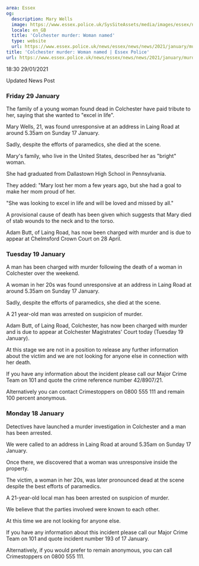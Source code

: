 ```yaml
area: Essex
og:
  description: Mary Wells
  image: https://www.essex.police.uk/SysSiteAssets/media/images/essex/news/news/2021/01-january/29012021-mary-wells-600.jpg?crop=(0,39,600,355)&amp;w=600&amp;h=300&amp;scale=both
  locale: en_GB
  title: 'Colchester murder: Woman named'
  type: website
  url: https://www.essex.police.uk/news/essex/news/news/2021/january/murder-investigation-after-woman-dies/
title: 'Colchester murder: Woman named | Essex Police'
url: https://www.essex.police.uk/news/essex/news/news/2021/january/murder-investigation-after-woman-dies/
```

18:30 29/01/2021

Updated News Post

###

### Friday 29 January

The family of a young woman found dead in Colchester have paid tribute to her, saying that she wanted to "excel in life".

Mary Wells, 21, was found unresponsive at an address in Laing Road at around 5.35am on Sunday 17 January.

Sadly, despite the efforts of paramedics, she died at the scene.

Mary's family, who live in the United States, described her as "bright" woman.

She had graduated from Dallastown High School in Pennsylvania.

They added: "Mary lost her mom a few years ago, but she had a goal to make her mom proud of her.

"She was looking to excel in life and will be loved and missed by all."

A provisional cause of death has been given which suggests that Mary died of stab wounds to the neck and to the torso.

Adam Butt, of Laing Road, has now been charged with murder and is due to appear at Chelmsford Crown Court on 28 April.

### Tuesday 19 January

A man has been charged with murder following the death of a woman in Colchester over the weekend.

A woman in her 20s was found unresponsive at an address in Laing Road at around 5.35am on Sunday 17 January.

Sadly, despite the efforts of paramedics, she died at the scene.

A 21 year-old man was arrested on suspicion of murder.

Adam Butt, of Laing Road, Colchester, has now been charged with murder and is due to appear at Colchester Magistrates' Court today (Tuesday 19 January).

At this stage we are not in a position to release any further information about the victim and we are not looking for anyone else in connection with her death.

If you have any information about the incident please call our Major Crime Team on 101 and quote the crime reference number 42/8907/21.

Alternatively you can contact Crimestoppers on 0800 555 111 and remain 100 percent anonymous.

### **Monday 18** January

Detectives have launched a murder investigation in Colchester and a man has been arrested.

We were called to an address in Laing Road at around 5.35am on Sunday 17 January.

Once there, we discovered that a woman was unresponsive inside the property.

The victim, a woman in her 20s, was later pronounced dead at the scene despite the best efforts of paramedics.

A 21-year-old local man has been arrested on suspicion of murder.

We believe that the parties involved were known to each other.

At this time we are not looking for anyone else.

If you have any information about this incident please call our Major Crime Team on 101 and quote incident number 193 of 17 January.

Alternatively, if you would prefer to remain anonymous, you can call Crimestoppers on 0800 555 111.
